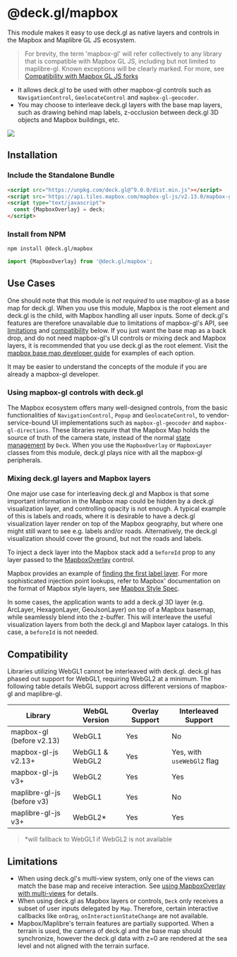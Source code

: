 # @deck.gl/mapbox

This module makes it easy to use deck.gl as native layers and controls in the Mapbox and Maplibre GL JS ecosystem. 

> For brevity, the term 'mapbox-gl' will refer collectively to any library that is compatible with Mapbox GL JS, including but not limited to maplibre-gl. Known exceptions will be clearly marked. For more, see [Compatibility with Mapbox GL JS forks](../../developer-guide/base-maps/using-with-mapbox.md#compatibility-with-mapbox-gl-js-forks)

- It allows deck.gl to be used with other mapbox-gl controls such as `NavigationControl`, `GeolocateControl` and `mapbox-gl-geocoder`.
- You may choose to interleave deck.gl layers with the base map layers, such as drawing behind map labels, z-occlusion between deck.gl 3D objects and Mapbox buildings, etc.

<img src="https://raw.github.com/visgl/deck.gl-data/master/images/whats-new/mapbox-layers.jpg" />


## Installation

### Include the Standalone Bundle

```html
<script src="https://unpkg.com/deck.gl@^9.0.0/dist.min.js"></script>
<script src='https://api.tiles.mapbox.com/mapbox-gl-js/v2.13.0/mapbox-gl.js'></script>
<script type="text/javascript">
  const {MapboxOverlay} = deck;
</script>
```

### Install from NPM

```bash
npm install @deck.gl/mapbox
```

```js
import {MapboxOverlay} from '@deck.gl/mapbox';
```


## Use Cases

One should note that this module is *not required* to use mapbox-gl as a base map for deck.gl. When you use this module, Mapbox is the root element and deck.gl is the child, with Mapbox handling all user inputs. Some of deck.gl's features are therefore unavailable due to limitations of mapbox-gl's API, see [limitations](#limitations) and [compatibility](#compatibility) below. If you just want the base map as a back drop, and do not need mapbox-gl's UI controls or mixing deck and Mapbox layers, it is recommended that you use deck.gl as the root element. Visit the [mapbox base map developer guide](../../developer-guide/base-maps/using-with-mapbox.md) for examples of each option.

It may be easier to understand the concepts of the module if you are already a mapbox-gl developer.

### Using mapbox-gl controls with deck.gl

The Mapbox ecosystem offers many well-designed controls, from the basic functionalities of `NavigationControl`, `Popup` and `GeolocateControl`, to vendor-service-bound UI implementations such as `mapbox-gl-geocoder` and `mapbox-gl-directions`. These libraries require that the Mapbox Map holds the source of truth of the camera state, instead of the normal [state management](../../developer-guide/interactivity.md) by `Deck`. When you use the `MapboxOverlay` or `MapboxLayer` classes from this module, deck.gl plays nice with all the mapbox-gl peripherals.


### Mixing deck.gl layers and Mapbox layers

One major use case for interleaving deck.gl and Mapbox is that some important information in the Mapbox map could be hidden by a deck.gl visualization layer, and controlling opacity is not enough. A typical example of this is labels and roads, where it is desirable to have a deck.gl visualization layer render on top of the Mapbox geography, but where one might still want to see e.g. labels and/or roads. Alternatively, the deck.gl visualization should cover the ground, but not the roads and labels.

To inject a deck layer into the Mapbox stack add a `beforeId` prop to any layer passed to the [MapboxOverlay](./mapbox-overlay.md) control.

Mapbox provides an example of [finding the first label layer](https://www.mapbox.com/mapbox-gl-js/example/geojson-layer-in-stack/). For more sophisticated injection point lookups, refer to Mapbox' documentation on the format of Mapbox style layers, see [Mapbox Style Spec](https://www.mapbox.com/mapbox-gl-js/style-spec/#layers).


In some cases, the application wants to add a deck.gl 3D layer (e.g. ArcLayer, HexagonLayer, GeoJsonLayer) on top of a Mapbox basemap, while seamlessly blend into the z-buffer. This will interleave the useful visualization layers from both the deck.gl and Mapbox layer catalogs. In this case, a `beforeId` is not needed.

## Compatibility

Libraries utilizing WebGL1 cannot be interleaved with deck.gl. deck.gl has phased out support for WebGL1, requiring WebGL2 at a minimum. The following table details WebGL support across different versions of mapbox-gl and maplibre-gl.

| Library                       | WebGL Version   | Overlay Support | Interleaved Support |
|-------------------------------|-----------------|-----------------|---------------------|
| mapbox-gl (before v2.13)      | WebGL1          | Yes             | No                  |
| mapbox-gl-js v2.13+           | WebGL1 & WebGL2 | Yes             | Yes, with `useWebGl2` flag |
| mapbox-gl-js v3+              | WebGL2          | Yes             | Yes                 |
| maplibre-gl-js (before v3)    | WebGL1          | Yes             | No                  |
| maplibre-gl-js v3+            | WebGL2*         | Yes             | Yes                 |

> *will fallback to WebGL1 if WebGL2 is not available

## Limitations

* When using deck.gl's multi-view system, only one of the views can match the base map and receive interaction. See [using MapboxOverlay with multi-views](./mapbox-overlay.md#multi-view-usage) for details.
* When using deck.gl as Mapbox layers or controls, `Deck` only receives a subset of user inputs delegated by `Map`. Therefore, certain interactive callbacks like `onDrag`, `onInteractionStateChange` are not available.
* Mapbox/Maplibre's terrain features are partially supported. When a terrain is used, the camera of deck.gl and the base map should synchronize, however the deck.gl data with z=0 are rendered at the sea level and not aligned with the terrain surface.


